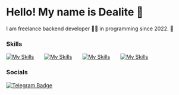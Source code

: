 Hello! My name is Dealite 🍪
========================================================================================================================================

I am freelance backend developer 👨‍💻 in programming since 2022. 🚀
<br/>

### Skills

[![My Skills](https://skillicons.dev/icons?i=html,css)](https://skillicons.dev) &nbsp;&nbsp;&nbsp;&nbsp;&nbsp; [![My Skills](https://skillicons.dev/icons?i=js,py)](https://skillicons.dev) &nbsp;&nbsp;&nbsp;&nbsp;&nbsp; [![My Skills](https://skillicons.dev/icons?i=vue,mysql)](https://skillicons.dev) &nbsp;&nbsp;&nbsp;&nbsp;&nbsp; [![My Skills](https://skillicons.dev/icons?i=discord)](https://skillicons.dev) &nbsp;&nbsp;&nbsp;&nbsp;&nbsp; <br/>

### Socials

<a href="https://t.me/decapuccino">
  <img src="https://img.shields.io/badge/Telegram-blue?style=for-the-badge&logo=telegram&logoColor=white" alt="Telegram Badge"/>
</a>


